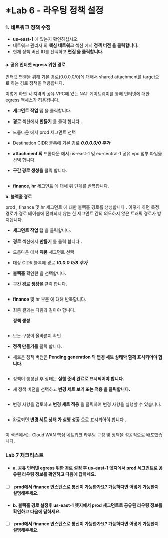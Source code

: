 # \*Lab 6 - 라우팅 정책 설정

### **1. 네트워크 정책 수정**

* **us-east-1** 에 있는지 확인하십시오.
* 네트워크 관리자 의 **핵심 네트워크** 섹션 에서 **정책 버전 을 클릭합니다.**
* 현재 정책 버전 ID를 선택하고 **편집 을 클릭합니다.**

#### **a. 공유 인터넷 egress 위한 경로**

인터넷 연결을 위해 기본 경로(0.0.0.0/0)에 대해서 shared attachment를 target으로 하는 경로 정책을 적용합니다.

이렇게 하면 각 지역의 공유 VPC에 있는 NAT 게이트웨이를 통해 인터넷에 대한 egress 액세스가 허용됩니다.

* **세그먼트 작업** 탭 을 클릭합니다.
* **경로** 섹션에서 **만들기** 를 클릭 합니다 .
* 드롭다운 에서 prod 세그먼트 선택
* Destination CIDR 블록에 기본 경로 _**0.0.0.0/0 추가**_
* **attachment 의** 드롭다운 에서 us-east-1 및 eu-central-1 공유 vpc 첨부 파일을 선택 합니다.
*   **구간 경로 생성을** 클릭 합니다.



    <figure><img src="https://static.us-east-1.prod.workshops.aws/public/bbadbd28-7122-44c1-b93d-2e5167ff0867/static/52.png" alt=""><figcaption></figcaption></figure>
* **finance, hr** 세그먼트 에 대해 위 단계를 반복합니다.

**b. 블랙홀 경로**

prod , finance 및 hr 세그먼트 에 대한 블랙홀 경로를 생성합니다 . 이렇게 하면 특정 경로가 경로 테이블에 전파되지 않는 한 세그먼트 간의 의도하지 않은 트래픽 경로가 방지됩니다.

* **세그먼트 작업** 탭 을 클릭합니다.
* **경로** 섹션에서 **만들기** 를 클릭 합니다 .
* 드롭다운 에서 **제품** 세그먼트 선택
* 대상 CIDR 블록에 경로 _**10.0.0.0/8 추가**_
* **블랙홀** 확인란 을 선택합니다.
*   **구간 경로 생성을** 클릭 합니다.



    <figure><img src="https://static.us-east-1.prod.workshops.aws/public/bbadbd28-7122-44c1-b93d-2e5167ff0867/static/60.png" alt=""><figcaption></figcaption></figure>
* **finance** 및 hr 부문 에 대해 반복합니다.
*   최종 결과는 다음과 같아야 합니다.



    **정책 생성**

    <figure><img src="https://static.us-east-1.prod.workshops.aws/public/bbadbd28-7122-44c1-b93d-2e5167ff0867/static/58.png" alt=""><figcaption></figcaption></figure>
* 모든 구성이 올바른지 확인
* **정책 만들기를** 클릭 합니다.
*   새로운 정책 버전은 **Pending generation 의 변경 세트 상태와 함께 표시되어야 합니다.**



    <figure><img src="https://static.us-east-1.prod.workshops.aws/public/bbadbd28-7122-44c1-b93d-2e5167ff0867/static/13.png" alt=""><figcaption></figcaption></figure>
* 정책이 생성된 후 상태는 **실행 준비 완료로 표시되어야 합니다.**
*   새 정책 버전을 선택하고 **변경 세트 보기 또는 적용 을 클릭합니다.**



    <figure><img src="https://static.us-east-1.prod.workshops.aws/public/bbadbd28-7122-44c1-b93d-2e5167ff0867/static/14.png" alt=""><figcaption></figcaption></figure>
*   변경 사항을 검토하고 **변경 세트 적용** 을 클릭하여 변경 사항을 실행할 수 있습니다.



    <figure><img src="https://static.us-east-1.prod.workshops.aws/public/bbadbd28-7122-44c1-b93d-2e5167ff0867/static/15.png" alt=""><figcaption></figcaption></figure>
*   완료되면 **변경 세트 상태 가 실행 성공** 으로 표시되어야 합니다 .



    <figure><img src="https://static.us-east-1.prod.workshops.aws/public/bbadbd28-7122-44c1-b93d-2e5167ff0867/static/16.png" alt=""><figcaption></figcaption></figure>

이 섹션에서는 Cloud WAN 핵심 네트워크 라우팅 구성 및 정책을 성공적으로 배포했습니다.





### Lab 7 체크리스트

* #### **a. 공유 인터넷 egress 위한 경로 설정 후 us-east-1 엣지에서 prod 세그먼트로 공유된 라우팅 정보를 확인하고 다음에 답하세요.**&#x20;
* [ ] &#x20;**prod에서 finance 인스턴스로 통신이 가능한가요? 가능하다면 어떻게 가능한지 설명해주세요.**
* #### **b.  블랙홀 경로 설정후 us-east-1 엣지에서 prod 세그먼트로 공유된 라우팅 정보를 확인하고 다음에 답하세요.**&#x20;
* [ ] &#x20;**prod에서 finance 인스턴스로 통신이 가능한가요? 가능하다면 어떻게 가능한지 설명해주세요.**

